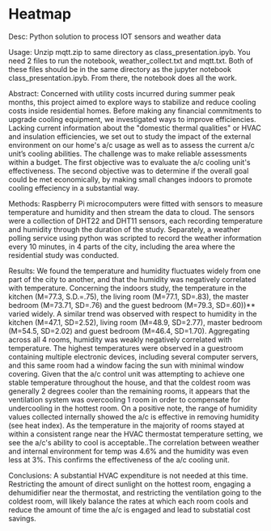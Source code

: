 # Heatmap
Desc: Python solution to process IOT sensors and weather data

Usage: Unzip mqtt.zip to same directory as class_presentation.ipyb. You need 2 files to run the notebook, weather_collect.txt and mqtt.txt. Both of these files should be in the same directory as the jupyter notebook class_presentation.ipyb. From there, the notebook does all the work.

Abstract:
Concerned with utility costs incurred during summer peak months, this project aimed to explore ways to stabilize and reduce cooling costs inside residential homes. Before making any financial commitments to upgrade cooling equipment, we investigated ways to improve efficiencies. Lacking current information about the "domestic thermal qualities" or HVAC and insulation efficiencies, we set out to study the impact of the external environment on our home's a/c usage as well as to assess the current a/c unit’s cooling abilities. The challenge was to make reliable assessments within a budget. The first objective was to evaluate the a/c cooling unit's effectiveness. The second objective was to determine if the overall goal could be met economically, by making small changes indoors to promote cooling effeciency in a substantial way. 

Methods:
Raspberry Pi microcomputers were fitted with sensors to measure temperature and humidity and then stream the data to cloud. The sensors were a collection of DHT22 and DHT11 sensors, each recording temperature and humidity through the duration of the study. Separately, a weather polling service using python was scripted to record the weather information every 10 minutes, in 4 parts of the city, including the area where the residential study was conducted. 

Results: 
We found the temperature and humidity fluctuates widely from one part of the city to another, and that the humidity was negatively correlated with temperature. Concerning the indoors study, the temperature in the kitchen (M=77.3, S.D.=.75), the living room (M=77.1, SD=.83), the master bedroom (M=73.71, SD=.76) and the guest bedroom (M=79.3, SD=.60))** varied widely. A similar trend was observed with respect to humidity in the kitchen (M=47.1, SD=2.52), living room (M=48.9, SD=2.77), master bedroom (M=54.5, SD=2.02) and guest bedroom (M=46.4, SD=1.70). Aggregating across all 4 rooms, humidity was weakly negatively correlated with temperature. The highest temperatures were observed in a guestroom containing multiple electronic devices, including several computer servers, and this same room had a window facing the sun with minimal window covering. Given that the a/c control unit was attempting to achieve one stable temperature throughout the house, and that the coldest room was generally 2 degrees cooler than the remaining rooms, it appears that the ventilation system was overcooling 1 room in order to compensate for undercooling in the hottest room. On a positive note, the range of humidity values collected internally showed the a/c is effective in removing humidity (see heat index). As the temperature in the majority of rooms stayed at within a consistent range near the HVAC thermostat temperature setting, we see the a/c's ability to cool is acceptable..The correlation between weather and internal environment for temp was 4.6% and the humidity was even less at 3%. This confirms the effectiveness of the a/c cooling unit.

Conclusions:
A substantial HVAC expenditure is not needed at this time. Restricting the amount of direct sunlight on the hottest room, engaging a dehumidifier near the thermostat, and restricting the ventilation going to the coldest room, will likely balance the rates at which each room cools and reduce the amount of time the a/c is engaged and lead to substatial cost savings.

